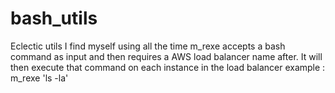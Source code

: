 # bash_utils
Eclectic utils I find myself using all the time
m_rexe accepts a bash command as input and then requires a AWS load balancer name after. It will then execute that command on each instance in the load balancer
example : m_rexe 'ls -la'
